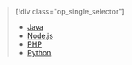 > [!div class="op_single_selector"]
> 
> * [Java](notification-hubs-java-backend-how-to.md)
> * [Node.js](notification-hubs-nodejs-how-to-use-notification-hubs.md)
> * [PHP](notification-hubs-php-backend-how-to.md)
> * [Python](notification-hubs-python-backend-how-to.md)
> 
> 

